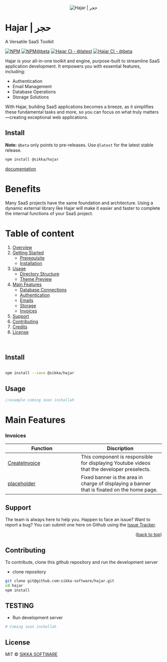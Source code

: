 <p align="center">
  <img src="https://xakher-images.s3.ap-southeast-1.amazonaws.com/hajar-logo.png" alt="Hajar | حجر" />
</p>

# Hajar | حجر

A Versatile SaaS Toolkit

[![NPM](https://img.shields.io/npm/v/@sikka/hajar.svg?style=flat&colorA=000000&colorB=1082c3)](https://www.npmjs.com/package/@sikka/hajar)
[![NPM@beta](https://img.shields.io/npm/v/@sikka/hajar/beta.svg?style=flat&colorA=000000&colorB=ea7637)](https://www.npmjs.com/package/@sikka/hajar)
[![Hajar CI - @latest](https://github.com/sikka-software/Hajar/actions/workflows/hajar-main.yml/badge.svg)](https://github.com/sikka-software/Hawa/actions/workflows/hajar-main.yml)
[![Hajar CI - @beta](https://github.com/sikka-software/Hajar/actions/workflows/hajar-beta.yml/badge.svg)](https://github.com/sikka-software/Hajar/actions/workflows/hajar-beta.yml)



Hajar is your all-in-one toolkit and engine, purpose-built to streamline SaaS application development. It empowers you with essential features, including:

- Authentication
- Email Management
- Database Operations
- Storage Solutions

With Hajar, building SaaS applications becomes a breeze, as it simplifies these fundamental tasks and more, so you can focus on what truly matters—creating exceptional web applications.


## Install

**Note:** `@beta` only points to pre-releases.
Use `@latest` for the latest stable release.

```bash
npm install @sikka/hajar
```

[documentation](https://zakher.gitbook.io/hajar/)

# Benefits

Many SaaS projects have the same foundation and architecture. Using a dynamic external library like Hajar will make it easier and faster to complete the internal functions of your SaaS project.

# Table of content

<!-- TABLE OF CONTENTS -->

<ol>
<li><a  href="#overview">Overview</a></li>
<li><a  href="#getting-started">Getting Started</a>
<ul>
<li><a  href="#prerequisite">Prerequisite</a></li>
<li><a  href="#install">Installation</a></li>
</ul>
</li>
<li>
<a  href="#usage">Usage</a>
<ul>
<li><a  href="#directory-structure">Directory Structure</a></li>
<li><a  href="#theme-preview">Theme Preview</a></li>
</ul>
</li>
<li>
<a  href="#main-features">Main Features</a>
<ul>
<li><a  href="#theme-features">Database Connections</a></li>
<li><a  href="#theme-components">Authentication</a></li>
<li><a  href="#theme-components">Emails</a></li>
<li><a  href="#theme-components">Storage</a></li>
<li><a  href="#theme-components">Invoices</a></li>
</ul>
</li>
<li><a  href="#support">Support</a></li>
<li><a  href="#contributing">Contributing</a></li>
<li><a  href="#credits">Credits</a></li>
<li><a  href="#license">License</a></li>
</ol>

<br>

## Install

```bash

npm install --save @sikka/hajar

```

## Usage

```jsx
//example coming soon inshallah
```

# Main Features

### Invoices

| <div style="width:220px">Function</div> | Discription                                                                                 |
| --------------------------------------- | ------------------------------------------------------------------------------------------- |
| [CreateInvoice]()                       | This component is responsible for displaying Youtube videos that the developer preselects.  |
| [placeholder]()                         | Fixed banner is the area in charge of displaying a banner that is fixated on the home page. |

<!--
This will be used to create an invoice with ready a ready template.

Arguments:

```
backend_url: ""
invoice_id: ""
invoice_lang: ""
invoice_company: {
  logo: "URL TO LOGO"
  name: "Sikka Software Est",
  address: "Ash Shati Ash Sharqi, Dammam. Eastern Region, Saudi Arabia",
  phone: "",
  email: "contact@qawaim.app"
}
invoice_customer:{
  full_name: "",
  full_address: "", //address_line_1 + " " + address_line_2 + " " + city + " " + zip_code + " " + state + "," + country
  email: ""
}
products: [
  {
    product_name: "PRODUCT NAME",
    product_price: 00.00
  }
]
invoice_date: "01/11/2020"
invoice_currency: "SAR"
return: "base64" // default: create file in the root app in folder invoice and return boolean true or false
``` -->
<!--
### SendEmail()

Send an email to the user for billing, verification, password reset, or other reasons

Arguments:

template: \["verification", "password-reset", "billing"\]

### CreateModel()

```plain
CreateModel({
name: 'Menu',
public: false,

})
```

To create a graphql model type that will work with MongoDB

### CreateSchema()

To create the final schema of the graphql

### CreateUser()

Quickly create a user in Firebase

### \[BETA\] CreateUserWallet()

Quickly setup the user wallet system

### SetupEmail()

Quickly setup the nodemailer transporter email

### SetupMongoDB()

Quickly setup the mongoDB

arguments:

username: The MongoDB username

password: The mongoDB user password

URL: the url to connect to the database

### SetupFirebase()

```plain
SetupFirebase({
appId: 23912093812098

})
```

Quickly setup Firebase project

arguments

### SetupPayment() -->

## Support

The team is always here to help you. Happen to face an issue? Want to report a bug? You can submit one here on Github using the [Issue Tracker](https://github.com/sikka-software/hajar/issues/new).

<p align="right">(<a href="#top">back to top</a>)</p>

## Contributing

To contribute, clone this github repository and run the development server

- clone repository

```bash
git clone git@github.com:sikka-software/hajar.git
cd hajar
npm install
```

## TESTING

- Run development server

```bash
# Coming soon inshallah
```

## License

<!-- https://github.com/react-component/drawer  -->

MIT © [SIKKA SOFTWARE](https://sikka.sa)
